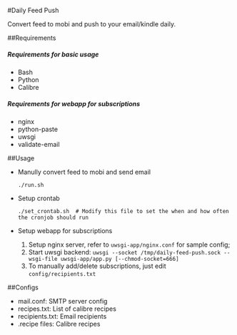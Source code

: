 #Daily Feed Push

Convert feed to mobi and push to your email/kindle daily.


##Requirements

##### Requirements for basic usage

- Bash
- Python
- Calibre

##### Requirements for webapp for subscriptions

- nginx
- python-paste
- uwsgi
- validate-email

##Usage

* Manully convert feed to mobi and send email

    ```
    ./run.sh
    ```

* Setup crontab

    ```
    ./set_crontab.sh  # Modify this file to set the when and how often the cronjob should run
    ```

* Setup webapp for subscriptions

    1. Setup nginx server, refer to `uwsgi-app/nginx.conf` for sample config;
    2. Start uwsgi backend: ```uwsgi --socket /tmp/daily-feed-push.sock --wsgi-file uwsgi-app/app.py [--chmod-socket=666]```
    3. To manually add/delete subscriptions, just edit `config/recipients.txt`

##Configs

- mail.conf: SMTP server config
- recipes.txt: List of calibre recipes
- recipients.txt: Email recipients
- .recipe files: Calibre recipes


